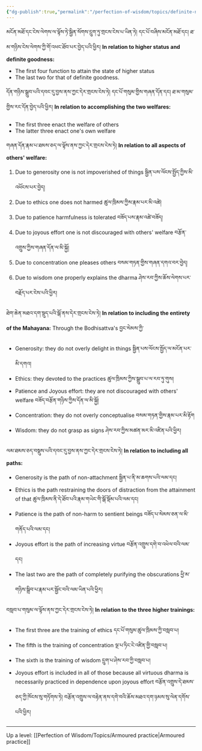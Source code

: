 ```yaml
---
{"dg-publish":true,"permalink":"/perfection-of-wisdom/topics/definite-number-of-the-six-perfections/"}
---
```


མངོན་མཐོ་དང་ངེས་ལེགས་ལ་ལྟོས་ཏེ་སྦྱིན་སོགས་དྲུག་ཏུ་གྲངས་ངེས་པ་ཡིན་ཏེ། 
དང་པོ་བཞིས་མངོན་མཐོ་དང། ཐ་མ་གཉིས་ངེས་ལེགས་ཀྱི་གོ་འཕང་ཐོབ་པར་བྱེད་པའི་ཕྱིར།
**In relation to higher status and definite goodness:**
- The first four function to attain the state of higher status
- The last two for that of definite goodness.

དོན་གཉིས་སྒྲུབ་པའི་དབང་དུ་བྱས་ནས་ཀྱང་དེར་གྲངས་ངེས་ཏེ། དང་པོ་གསུམ་གྱིས་གཞན་དོན་དང། ཐ་མ་གསུམ་གྱིས་རང་དོན་བྱེད་པའི་ཕྱིར།
**In relation to accomplishing the two welfares:**
- The first three enact the welfare of others
- The latter three enact one's own welfare

གཞན་དོན་རྣམ་པ་ཐམས་ཅད་ལ་ལྟོས་ནས་ཀྱང་དེར་གྲངས་ངེས་ཏེ།
**In relation to all aspects of others' welfare:**
1. Due to generosity one is not impoverished of things སྦྱིན་པས་ལོངས་སྤྱོད་ཀྱིས་མི་འཕོངས་པར་བྱེད།
2. Due to ethics one does not harmed ཚུལ་ཁྲིམས་ཀྱིས་རྣམ་པར་མི་འཚེ།
3. Due to patience harmfulness is tolerated བཟོད་པས་རྣམ་འཚེ་བཟོད།
4. Due to joyous effort one is not discouraged with others' welfare བརྩོན་འགྲུས་ཀྱིས་གཞན་དོན་ལ་མི་སྐྱོ།
5. Due to concentration one pleases others བསམ་གཏན་གྱིས་གཞན་དགའ་བར་བྱེད།
6. Due to wisdom one properly explains the dharma ཤེས་རབ་ཀྱིས་ཆོས་ལེགས་པར་བརྗོད་པར་ངེས་པའི་ཕྱིར།

ཐེག་ཆེན་མཐའ་དག་སྡུད་པའི་སྒོ་ནས་དེར་གྲངས་ངེས་ཏེ།
**In relation to including the entirety of the Mahayana:** Through the Bodhisattva's བྱང་སེམས་ཀྱི་
- Generosity: they do not overly delight in things སྦྱིན་པས་ལོངས་སྤྱོད་ལ་མངོན་པར་མི་དགའ།
- Ethics: they devoted to the practices ཚུལ་ཁྲིམས་ཀྱིས་སྒྲུབ་པ་ལ་རབ་ཏུ་གུས།
- Patience and Joyous effort: they are not discouraged with others' welfare བཟོད་བརྩོན་གཉིས་ཀྱིས་དོན་ལ་མི་སྐྱོ།
- Concentration: they do not overly conceptualise བསམ་གཏན་གྱིས་རྣམ་པར་མི་རྟོག
- Wisdom: they do not grasp as signs ཤེས་རབ་ཀྱིས་མཚན་མར་མི་འཛིན་པའི་ཕྱིར།

ལམ་ཐམས་ཅད་བསྡུས་པའི་དབང་དུ་བྱས་ནས་ཀྱང་དེར་གྲངས་ངེས་ཏེ།
**In relation to including all paths:**
- Generosity is the path of non-attachment སྦྱིན་པ་ནི་མ་ཆགས་པའི་ལམ་དང།
- Ethics is the path restraining the doors of distraction from the attainment of that
  ཚུལ་ཁྲིམས་ནི་དེ་ཐོབ་པའི་རྣམ་གཡེང་གི་སྒོ་སྡོམ་པའི་ལམ་དང།
- Patience is the path of non-harm to sentient beings བཟོད་པ་སེམས་ཅན་ལ་མི་གནོད་པའི་ལམ་དང།
- Joyous effort is the path of increasing virtue བརྩོན་འགྲུས་དགེ་བ་འཕེལ་བའི་ལམ་དང།
- The last two are the path of completely purifying the obscurations
  ཕྱི་མ་གཉིས་སྒྲིབ་པ་རྣམ་པར་སྦྱོང་བའི་ལམ་ཡིན་པའི་ཕྱིར།

བསླབ་པ་གསུམ་ལ་ལྟོས་ནས་ཀྱང་དེར་གྲངས་ངེས་ཏེ།
**In relation to the three higher trainings:**
- The first three are the training of ethics དང་པོ་གསུམ་ཚུལ་ཁྲིམས་ཀྱི་བསླབ་པ།
- The fifth is the training of concentration ལྔ་པ་ཏིང་ངེ་འཛིན་གྱི་བསླབ་པ།
- The sixth is the training of wisdom དྲུག་པ་ཤེས་རབ་ཀྱི་བསླབ་པ།
- Joyous effort is included in all of those because all virtuous dharma is necessarily practiced in dependence upon joyous effort 
  བརྩོན་འགྲུས་དེ་ཐམས་ཅད་ཀྱི་ཁོངས་སུ་གཏོགས་ཏེ། བརྩོན་འགྲུས་ལ་བརྟེན་ནས་དགེ་བའི་ཆོས་མཐའ་དག་ཉམས་སུ་ལེན་དགོས་པའི་ཕྱིར།



---
Up a level: [[Perfection of Wisdom/Topics/Armoured practice\|Armoured practice]]